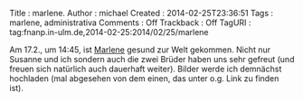 Title     : marlene.
Author    : michael
Created   : 2014-02-25T23:36:51
Tags      : marlene, administrativa
Comments  : Off
Trackback : Off
TagURI    : tag:fnanp.in-ulm.de,2014-02-25:2014/02/25/marlene

Am 17.2., um 14:45, ist [Marlene]() gesund zur Welt gekommen. Nicht nur
Susanne und ich sondern auch die zwei Brüder haben uns sehr gefreut (und
freuen sich natürlich auch dauerhaft weiter). Bilder werde ich demnächst
hochladen (mal abgesehen von dem einen, das unter o.g. Link zu finden
ist).


[Marlene]: http://fnanp.in-ulm.de/marlene/
